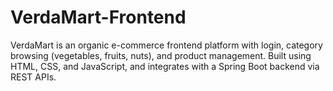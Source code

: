 # VerdaMart-Frontend
VerdaMart is an organic e-commerce frontend platform with login, category browsing (vegetables, fruits, nuts), and product management. Built using HTML, CSS, and JavaScript, and integrates with a Spring Boot backend via REST APIs.
